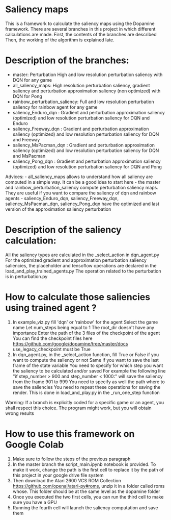# Saliency maps

This is a framework to calculate the saliency maps using the Dopamine framework.
There are several branches in this project in which different calculations are made.
First, the contents of the branches are described
Then, the working of the algorithm is explained late.

# Description of the branches:
- master: Perturbation High and low resolution perturbation saliency with DQN for any game
- all_saliency_maps: High resolution perturbation saliency, gradient saliency and perturbation approximation saliency (non optimized) with DQN for Pong
- rainbow_perturbation_saliency: Full and low resolution perturbation saliency for rainbow agent for any game
- saliency_Enduro_dqn : Gradient and perturbation approximation saliency (optimized) and low resolution perturbation saliency for DQN and Enduro
- saliency_Freeway_dqn : Gradient and perturbation approximation saliency (optimized) and low resolution perturbation saliency for DQN and Freeway
- saliency_MsPacman_dqn : Gradient and perturbation approximation saliency (optimized) and low resolution perturbation saliency for DQN and MsPacman
- saliency_Pong_dqn : Gradient and perturbation approximation saliency (optimized) and low resolution perturbation saliency for DQN and Pong

Advices: - all_saliency_maps allows to understand how all saliency are computed in a simple way. It can be a good idea to start here
         - the master and rainbow_perturbation_saliency compute perturbation saliency maps. They are useful if you want to compare the saliency of dqn and rainbow agents
         - saliency_Enduro_dqn, saliency_Freeway_dqn, saliency_MsPacman_dqn, saliency_Pong_dqn have the optimized and last version of the approximation saliency perturbation

# Description of the saliency calculation:
All the saliency types are calculated in the _select_action in dqn_agent.py 
For the optimized gradient and approximation perturbation saliency saliencies, the placeholder and tensoflow operations are declared in the load_and_play_trained_agents.py
The operation related to the perturbation is in perturbation.py

# How to calculate those saliencies using trained agent ?
1) In example_viz.py fill 'dqn' or 'rainbow' for the agent
   Select the game name
   Let num_steps being equal to 1
   The root_dir doesn't have any importance
   Enter the path of the 3 files of the checkpoint of the agent
      You can find the checkpoint files here https://github.com/google/dopamine/tree/master/docs
   use_legacy_checkpoint must be True
2) In dqn_agent.py, in the _select_action function, fill True or False if you want to compute the saliency or not
   Same if you want to save the last frame of the state variable
   You need to specify for which step you want the saliency to be calculated and/or saved
      For example the following line "if step_number > 900 and step_number < 1000:" will save the saliency from the frame 901 to 999
   You need to specify as well the path where to save the saliencies
   You need to repeat these operations for saving the render. This is done in load_and_play.py in the _run_one_step function 

Warning: If a branch is explicitly coded for a specific game or an agent, you shall respect this choice.
         The program might work, but you will obtain wrong results

# How to use this framework on Google Colab
1. Make sure to follow the steps of the previous paragraph
2. In the master branch the script_main.ipynb notebook is provided. To make it work, change the path is the first cell to replace it by the path of this project in your google drive file system
3. Then download the Atari 2600 VCS ROM Collection  https://github.com/openai/atari-py#roms, unzip it in a folder called roms whose. This folder should be at the same level as the dopamine folder
4. Once you executed the two first cells, you can run the third cell to make sure you have a GPU
5. Running the fourth cell will launch the saliency computation and save them
